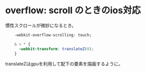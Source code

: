 # overflow: scroll のときのios対応

慣性スクロールが微妙になるとき。

```css
    -webkit-overflow-scrolling: touch;

    & > * {
      -webkit-transform: translateZ(0);
    }

```

translateZはgpuを利用して配下の要素を描画するように。

